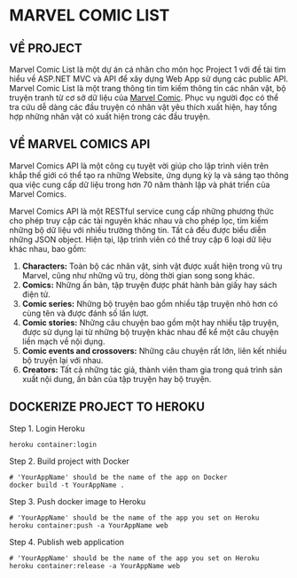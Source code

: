 # MARVEL COMIC LIST

## VỀ PROJECT

Marvel Comic List là một dự án cá nhân cho môn học Project 1 với đề tài tìm hiểu về ASP.NET MVC và API để xây dựng Web App sử dụng các public API. Marvel Comic List là một trang thông tin tìm kiếm thông tin các nhân vật, bộ truyện tranh từ cơ sở dữ liệu của [Marvel Comic](https://www.marvel.com/). Phục vụ người đọc có thể tra cứu dễ dàng các đầu truyện có nhân vật yêu thích xuất hiện, hay tổng hợp những nhân vật có xuất hiện trong các đầu truyện.

## VỀ MARVEL COMICS API

Marvel Comics API là một công cụ tuyệt vời giúp cho lập trình viên trên khắp thế giới có thể tạo ra những Website, ứng dụng kỳ lạ và sáng tạo thông qua việc cung cấp dữ liệu trong hơn 70 năm thành lập và phát triển của Marvel Comics.

Marvel Comics API là một RESTful service cung cấp những phương thức cho phép truy cập các tài nguyên khác nhau và cho phép lọc, tìm kiếm những bộ dữ liệu với nhiều trường thông tin. Tất cả đều được biểu diễn những JSON object. Hiện tại, lập trình viên có thể truy cập 6 loại dữ liệu khác nhau, bao gồm:  

1. **Characters:**  Toàn bộ các nhân vật, sinh vật được xuất hiện trong vũ trụ Marvel, cũng như những vũ trụ, dòng thời gian song song khác.  
2. **Comics:**  Những ấn bản, tập truyện được phát hành bản giấy hay sách điện tử.  
3. **Comic series:**  Những bộ truyện bao gồm nhiều tập truyện nhỏ hơn có cùng tên và được đánh số lần lượt.  
4. **Comic stories:**  Những câu chuyện bao gồm một hay nhiều tập truyện, được sử dụng lại từ những bộ truyện khác nhau để kể một câu chuyện liền mạch về nội dụng.  
5. **Comic events and crossovers:**  Những câu chuyện rất lớn, liên kết nhiều bộ truyện lại với nhau.  
6. **Creators:**  Tất cả những tác giả, thành viên tham gia trong quá trình sản xuất nội dung, ấn bản của tập truyện hay bộ truyện.

## DOCKERIZE PROJECT TO HEROKU

Step 1. Login Heroku

```shell
heroku container:login
```  

Step 2. Build project with Docker

```shell
# 'YourAppName' should be the name of the app on Docker
docker build -t YourAppName .
```  

Step 3. Push docker image to Heroku

```shell
# 'YourAppName' should be the name of the app you set on Heroku
heroku container:push -a YourAppName web
```  

Step 4. Publish web application

```shell
# 'YourAppName' should be the name of the app you set on Heroku
heroku container:release -a YourAppName web
```  
